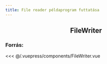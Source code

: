 ```yaml
---
title: File reader példaprogram futtatása
---
```

<h2 style="text-align:center;">FileWriter</h2>

<FileWriter />

### Forrás:

<<< @/.vuepress/components/FileWriter.vue
